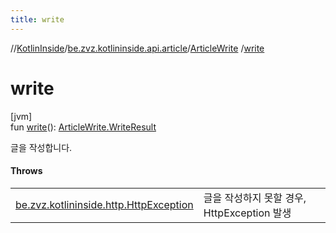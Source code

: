 ```yaml
---
title: write
---
```

//[KotlinInside](../../../index.html)/[be.zvz.kotlininside.api.article](../index.html)/[ArticleWrite](index.html)
/[write](write.html)

# write

[jvm]\
fun [write](write.html)(): [ArticleWrite.WriteResult](-write-result/index.html)

글을 작성합니다.

#### Throws

| | |
|---|---|
| [be.zvz.kotlininside.http.HttpException](../../be.zvz.kotlininside.http/-http-exception/index.html) | 글을 작성하지 못할 경우, HttpException 발생 |



